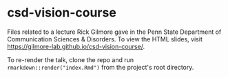 # csd-vision-course

Files related to a lecture Rick Gilmore gave in the Penn State Department of Communication Sciences &amp; Disorders. To view the HTML slides, visit <https://gilmore-lab.github.io/csd-vision-course/>.

To re-render the talk, clone the repo and run `rmarkdown::render("index.Rmd")` from the project's root directory.
